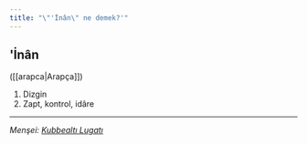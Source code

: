```yaml
---
title: "\"'İnân\" ne demek?'"
---
```


## 'İnân
([[arapca|Arapça]]) 
1. Dizgin
2. Zapt, kontrol, idâre

---
*Menşei: [Kubbealtı Lugatı](https://www.lugatim.com/s/İnân)*